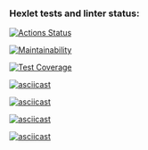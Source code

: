 ### Hexlet tests and linter status:
[![Actions Status](https://github.com/kristinafrdx/frontend-project-44/workflows/hexlet-check/badge.svg)](https://github.com/kristinafrdx/frontend-project-44/actions)

[![Maintainability](https://api.codeclimate.com/v1/badges/c830eb4e2a27c353949e/maintainability)](https://codeclimate.com/github/kristinafrdx/frontend-project-44/maintainability)

[![Test Coverage](https://api.codeclimate.com/v1/badges/c830eb4e2a27c353949e/test_coverage)](https://codeclimate.com/github/kristinafrdx/frontend-project-44/test_coverage)

[![asciicast](https://asciinema.org/a/hNQl0cciQx5hE4sgqMAaaZcxF.svg)](https://asciinema.org/a/hNQl0cciQx5hE4sgqMAaaZcxF)

[![asciicast](https://asciinema.org/a/tvJDvk1fnbqoLRVq3cCfnAKcY.svg)](https://asciinema.org/a/tvJDvk1fnbqoLRVq3cCfnAKcY)

[![asciicast](https://asciinema.org/a/4NFRlfXawalJM1Ad8gcKeLuxF.svg)](https://asciinema.org/a/4NFRlfXawalJM1Ad8gcKeLuxF)

[![asciicast](https://asciinema.org/a/4NfRYLWMt6BCPjaiwAa4EX4eN.svg)](https://asciinema.org/a/4NfRYLWMt6BCPjaiwAa4EX4eN)